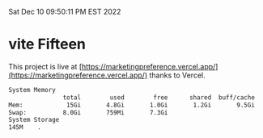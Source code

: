 Sat Dec 10 09:50:11 PM EST 2022

# vite Fifteen


This project is live at [https://marketingpreference.vercel.app/](https://marketingpreference.vercel.app/) thanks to Vercel.

```bash
System Memory
               total        used        free      shared  buff/cache   available
Mem:            15Gi       4.8Gi       1.0Gi       1.2Gi       9.5Gi       9.0Gi
Swap:          8.0Gi       759Mi       7.3Gi
System Storage
145M	.
```
```bash
